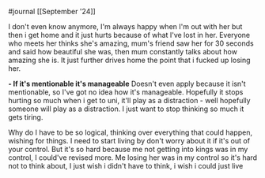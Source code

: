 #journal [[September '24]]

I don't even know anymore, I'm always happy when I'm out with her but then i get home and it just hurts because of what I've lost in her. Everyone who meets her thinks she's amazing, mum's friend saw her for 30 seconds and said how beautiful she was, then mum constantly talks about how amazing she is. It just further drives home the point that i fucked up losing her.

 **- If it's mentionable it's manageable** 
 Doesn't even apply because it isn't mentionable, so I've got no idea how it's manageable. Hopefully it stops hurting so much when i get to uni, it'll play as a distraction - well hopefully someone will play as a distraction. I just want to stop thinking so much it gets tiring. 

Why do I have to be so logical, thinking over everything that could happen, wishing for things. I need to start living by don't worry about it if it's out of your control. But it's so hard because me not getting into kings was in my control, I could've revised more. Me losing her was in my control so it's hard not to think about, I just wish i didn't have to think, i wish i could just live
